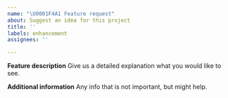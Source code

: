 ```yaml
---
name: "\U0001F4A1 Feature request"
about: Suggest an idea for this project
title: ''
labels: enhancement
assignees: ''

---
```


**Feature description**
Give us a detailed explanation what you would like to see.

**Additional information**
Any info that is not important, but might help.
